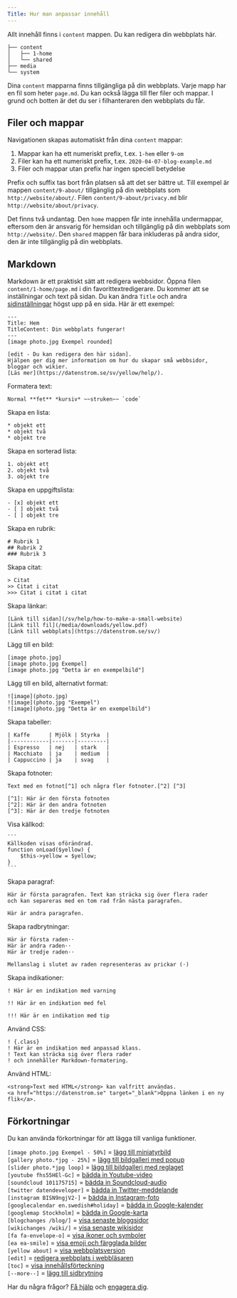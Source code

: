 ```yaml
---
Title: Hur man anpassar innehåll
---
```

Allt innehåll finns i `content` mappen. Du kan redigera din webbplats här.

    ├── content
    │   ├── 1-home
    │   └── shared
    ├── media
    └── system

Dina `content` mapparna finns tillgängliga på din webbplats. Varje mapp har en fil som heter `page.md`. Du kan också lägga till fler filer och mappar. I grund och botten är det du ser i filhanteraren den webbplats du får.

## Filer och mappar

Navigationen skapas automatiskt från dina `content` mappar: 

1. Mappar kan ha ett numeriskt prefix, t.ex. `1-hem` eller `9-om`
2. Filer kan ha ett numeriskt prefix, t.ex. `2020-04-07-blog-example.md`
3. Filer och mappar utan prefix har ingen speciell betydelse 

Prefix och suffix tas bort från platsen så att det ser bättre ut. Till exempel är mappen `content/9-about/` tillgänglig på din webbplats som `http://website/about/`. Filen `content/9-about/privacy.md` blir `http://website/about/privacy`.

Det finns två undantag. Den `home` mappen får inte innehålla undermappar, eftersom den är ansvarig för hemsidan och tillgänglig på din webbplats som `http://website/`. Den `shared` mappen får bara inkluderas på andra sidor, den är inte tillgänglig på din webbplats. 

## Markdown

Markdown är ett praktiskt sätt att redigera webbsidor. Öppna filen `content/1-home/page.md` i din favorittextredigerare. Du kommer att se inställningar och text på sidan. Du kan ändra `Title` och andra [sidinställningar](how-to-adjust-system#page-settings) högst upp på en sida. Här är ett exempel: 

    ---
    Title: Hem
    TitleContent: Din webbplats fungerar!
    ---
    [image photo.jpg Exempel rounded]

    [edit - Du kan redigera den här sidan].
    Hjälpen ger dig mer information om hur du skapar små webbsidor, bloggar och wikier. 
    [Läs mer](https://datenstrom.se/sv/yellow/help/).

Formatera text:

    Normal **fet** *kursiv* ~~struken~~ `code`

Skapa en lista:

    * objekt ett
    * objekt två
    * objekt tre

Skapa en sorterad lista:

    1. objekt ett
    2. objekt två
    3. objekt tre

Skapa en uppgiftslista:

    - [x] objekt ett
    - [ ] objekt två
    - [ ] objekt tre

Skapa en rubrik:

    # Rubrik 1
    ## Rubrik 2
    ### Rubrik 3

Skapa citat:

    > Citat
    >> Citat i citat
    >>> Citat i citat i citat

Skapa länkar:

    [Länk till sidan](/sv/help/how-to-make-a-small-website)
    [Länk till fil](/media/downloads/yellow.pdf)
    [Länk till webbplats](https://datenstrom.se/sv/)

Lägg till en bild:

    [image photo.jpg]
    [image photo.jpg Exempel]
    [image photo.jpg "Detta är en exempelbild"]

Lägg till en bild, alternativt format:

    ![image](photo.jpg)
    ![image](photo.jpg "Exempel")
    ![image](photo.jpg "Detta är en exempelbild")

Skapa tabeller:

    | Kaffe      | Mjölk | Styrka  |
    |------------|-------|---------|
    | Espresso   | nej   | stark   |
    | Macchiato  | ja    | medium  |
    | Cappuccino | ja    | svag    |

Skapa fotnoter:

    Text med en fotnot[^1] och några fler fotnoter.[^2] [^3]
    
    [^1]: Här är den första fotnoten
    [^2]: Här är den andra fotnoten
    [^3]: Här är den tredje fotnoten

Visa källkod:

    ```
    Källkoden visas oförändrad.
    function onLoad($yellow) {
        $this->yellow = $yellow;
    }
    ```

Skapa paragraf:

    Här är första paragrafen. Text kan sträcka sig över flera rader
    och kan separeras med en tom rad från nästa paragrafen.

    Här är andra paragrafen. 

Skapa radbrytningar:

    Här är första raden⋅⋅
    Här är andra raden⋅⋅
    Här är tredje raden⋅⋅
    
    Mellanslag i slutet av raden representeras av prickar (⋅)

Skapa indikationer:

    ! Här är en indikation med varning 
    
    !! Här är en indikation med fel
    
    !!! Här är en indikation med tip

Använd CSS:

    ! {.class}
    ! Här är en indikation med anpassad klass.
    ! Text kan sträcka sig över flera rader
    ! och innehåller Markdown-formatering.

Använd HTML:

    <strong>Text med HTML</strong> kan valfritt användas.
    <a href="https://datenstrom.se" target="_blank">Öppna länken i en ny flik</a>.

## Förkortningar

Du kan använda förkortningar för att lägga till vanliga funktioner. 

`[image photo.jpg Exempel - 50%]` = [lägg till miniatyrbild](https://github.com/datenstrom/yellow-extensions/tree/master/source/image)  
`[gallery photo.*jpg - 25%]` = [lägg till bildgalleri med popup](https://github.com/datenstrom/yellow-extensions/tree/master/source/gallery)  
`[slider photo.*jpg loop]` = [lägg till bildgalleri med reglaget](https://github.com/datenstrom/yellow-extensions/tree/master/source/slider)  
`[youtube fhs55HEl-Gc]` = [bädda in Youtube-video](https://github.com/datenstrom/yellow-extensions/tree/master/source/youtube)  
`[soundcloud 101175715]` = [bädda in Soundcloud-audio](https://github.com/datenstrom/yellow-extensions/tree/master/source/soundcloud)  
`[twitter datendeveloper]` = [bädda in Twitter-meddelande](https://github.com/datenstrom/yellow-extensions/tree/master/source/twitter)  
`[instagram BISN9ngjV2-]` = [bädda in Instagram-foto](https://github.com/datenstrom/yellow-extensions/tree/master/source/instagram)  
`[googlecalendar en.swedish#holiday]` = [bädda in Google-kalender](https://github.com/datenstrom/yellow-extensions/tree/master/source/googlecalendar)  
`[googlemap Stockholm]` = [bädda in Google-karta](https://github.com/datenstrom/yellow-extensions/tree/master/source/googlemap)  
`[blogchanges /blog/]` = [visa senaste bloggsidor](https://github.com/datenstrom/yellow-extensions/tree/master/source/blog)  
`[wikichanges /wiki/]` = [visa senaste wikisidor](https://github.com/datenstrom/yellow-extensions/tree/master/source/wiki)  
`[fa fa-envelope-o]` = [visa ikoner och symboler](https://github.com/datenstrom/yellow-extensions/tree/master/source/fontawesome)  
`[ea ea-smile]` = [visa emoji och färgglada bilder](https://github.com/datenstrom/yellow-extensions/tree/master/source/emojiawesome)  
`[yellow about]` = [visa webbplatsversion](https://github.com/datenstrom/yellow-extensions/tree/master/source/update)  
`[edit]` = [redigera webbplats i webbläsaren](https://github.com/datenstrom/yellow-extensions/tree/master/source/edit)  
`[toc]` = [visa innehållsförteckning](https://github.com/datenstrom/yellow-extensions/tree/master/source/toc)  
`[--more--]` = [lägg till sidbrytning](https://github.com/datenstrom/yellow-extensions/tree/master/source/blog) 

Har du några frågor? [Få hjälp](.) och [engagera dig](contributing-guidelines).
